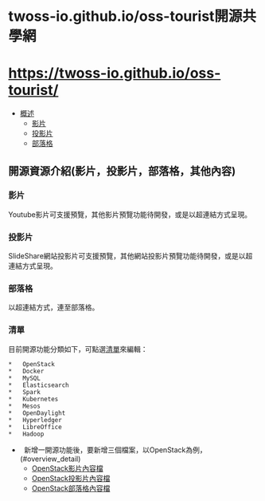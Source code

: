 # twoss-io.github.io/oss-tourist開源共學網

https://twoss-io.github.io/oss-tourist/
================

*   [概述](#overview)
    *   [影片](#video)
    *   [投影片](#slide)
    *   [部落格](#blog)
<h2 id="overview">開源資源介紹(影片，投影片，部落格，其他內容)</h2>

<h3 id="video">影片</h3>

Youtube影片可支援預覽，其他影片預覽功能待開發，或是以超連結方式呈現。

<h3 id="slide">投影片</h3>

SlideShare網站投影片可支援預覽，其他網站投影片預覽功能待開發，或是以超連結方式呈現。

<h3 id="blog">部落格</h3>

以超連結方式，連至部落格。

<h3 id="list">清單</h3>

目前開源功能分類如下，可點選[清單](/category.yaml)來編輯：

    *   OpenStack
    *   Docker
    *   MySQL
    *   Elasticsearch
    *   Spark
    *   Kubernetes
    *   Mesos
    *   OpenDaylight
    *   Hyperledger
    *   LibreOffice
    *   Hadoop
    
*   新增一開源功能後，要新增三個檔案，以OpenStack為例，(#overview_detail)
    *   [OpenStack影片內容檔](/OpenStack_Video.yaml)
    *   [OpenStack投影片內容檔](/OpenStack_Slide.yaml)
    *   [OpenStack部落格內容檔](/OpenStack_Blog.yaml)
    

    




